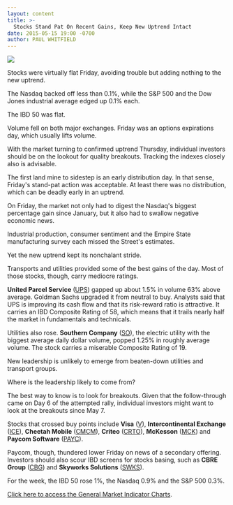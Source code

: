 ```yaml
---
layout: content
title: >-
  Stocks Stand Pat On Recent Gains, Keep New Uptrend Intact
date: 2015-05-15 19:00 -0700
author: PAUL WHITFIELD
---
```






![](https://www.investors.com/wp-content/uploads/ibd-migrated-images/MPv_150518_635673000805648889.png)










Stocks were virtually flat Friday, avoiding trouble but adding nothing to the new uptrend.


The Nasdaq backed off less than 0.1%, while the S&P 500 and the Dow Jones industrial average edged up 0.1% each.


The IBD 50 was flat.


Volume fell on both major exchanges. Friday was an options expirations day, which usually lifts volume.


With the market turning to confirmed uptrend Thursday, individual investors should be on the lookout for quality breakouts. Tracking the indexes closely also is advisable.


The first land mine to sidestep is an early distribution day. In that sense, Friday's stand-pat action was acceptable. At least there was no distribution, which can be deadly early in an uptrend.


On Friday, the market not only had to digest the Nasdaq's biggest percentage gain since January, but it also had to swallow negative economic news.


Industrial production, consumer sentiment and the Empire State manufacturing survey each missed the Street's estimates.


Yet the new uptrend kept its nonchalant stride.


Transports and utilities provided some of the best gains of the day. Most of those stocks, though, carry mediocre ratings.


**United Parcel Service** ([UPS](https://research.investors.com/quote.aspx?symbol=UPS)) gapped up about 1.5% in volume 63% above average. Goldman Sachs upgraded it from neutral to buy. Analysts said that UPS is improving its cash flow and that its risk-reward ratio is attractive. It carries an IBD Composite Rating of 58, which means that it trails nearly half the market in fundamentals and technicals.


Utilities also rose. **Southern Company** ([SO](https://research.investors.com/quote.aspx?symbol=SO)), the electric utility with the biggest average daily dollar volume, popped 1.25% in roughly average volume. The stock carries a miserable Composite Rating of 19.


New leadership is unlikely to emerge from beaten-down utilities and transport groups.


Where is the leadership likely to come from?


The best way to know is to look for breakouts. Given that the follow-through came on Day 6 of the attempted rally, individual investors might want to look at the breakouts since May 7.


Stocks that crossed buy points include **Visa** ([V](https://research.investors.com/quote.aspx?symbol=V)), **Intercontinental Exchange** ([ICE](https://research.investors.com/quote.aspx?symbol=ICE)), **Cheetah Mobile** ([CMCM](https://research.investors.com/quote.aspx?symbol=CMCM)), **Criteo** ([CRTO](https://research.investors.com/quote.aspx?symbol=CRTO)), **McKesson** ([MCK](https://research.investors.com/quote.aspx?symbol=MCK)) and **Paycom Software** ([PAYC](https://research.investors.com/quote.aspx?symbol=PAYC)).


Paycom, though, thundered lower Friday on news of a secondary offering. Investors should also scour IBD screens for stocks basing, such as **CBRE Group** ([CBG](https://research.investors.com/quote.aspx?symbol=CBG)) and **Skyworks Solutions** ([SWKS](https://research.investors.com/quote.aspx?symbol=SWKS)).


For the week, the IBD 50 rose 1%, the Nasdaq 0.9% and the S&P 500 0.3%.


[Click here to access the General Market Indicator Charts](https://www.investors.com/pdf/GMI_051815.pdf).




